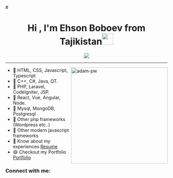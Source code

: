 #<h1 align="center">Hi , I'm Ehson Boboev from Tajikistan<img src="https://media.giphy.com/media/hvRJCLFzcasrR4ia7z/giphy.gif" width="35"></h1>
<p align="center">
  <a href="https://github.com/jaypavasiya"><img src="https://readme-typing-svg.herokuapp.com?lines=I+am+a+Full+Stack+Web+Developer;HTML%20|CSS%20|%20JavaScript%20|%20React%20Enthusiast;Always%20learning%20new%20things&center=true&width=500&height=50"></a>
</p>
<hr/>
<p><img align="right" src="https://github.com/Adam-pw/Adam-pw/blob/main/animation_500_kxa883sd.gif" alt="adam-pw" height="300px" /></p>

- 🌱 HTML, CSS, Javascript, Typescript
- 🌱 C++, C#, Java, QT.
- 🌱 PHP, Laravel, CodeIgniter, JSP.
- 🌱 React, Vue, Angular, Node.
- 🌱 Mysql, MongoDB, Postgresql
- 🌱 Other php frameworks (Wordpress etc..)
- 🌱 Other modern javascript frameworks
- 📄 Know about my experiences [Resume](https://cr8vedeveloper.github.io)
- 😄 Checkout my Portfolio [Portfolio](https://cr8vedeveloper.github.io/)

<h3>Connect with me:</h3>


